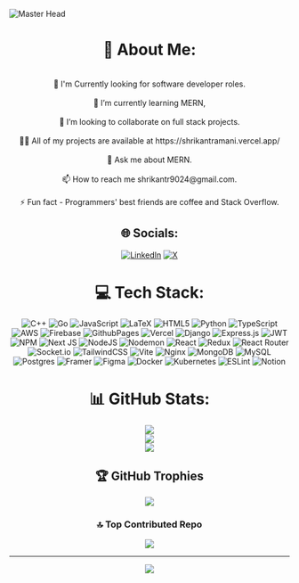 

![Master Head](https://repository-images.githubusercontent.com/588181932/e36ec678-7984-4cdd-8e4c-a3932772ff8e) 
<div align = center>
<h1>💫 About Me:</h1>
  <br/>
💼 I'm  Currently looking for software developer roles.<br><br>🌱 I’m currently learning MERN,<br><br>👯 I’m looking to collaborate on full stack projects.<br><br>👨‍💻 All of my projects are available at https://shrikantramani.vercel.app/<br><br>💬 Ask me about MERN.<br><br>📫 How to reach me shrikantr9024@gmail.com.<br><br>⚡ Fun fact - Programmers' best friends are coffee and Stack Overflow.<br>


## 🌐 Socials:
[![LinkedIn](https://img.shields.io/badge/LinkedIn-%230077B5.svg?logo=linkedin&logoColor=white)](https://linkedin.com/in/shrikantramani) [![X](https://img.shields.io/badge/X-black.svg?logo=X&logoColor=white)](https://x.com/shrikantramani) 

# 💻 Tech Stack:
![C++](https://img.shields.io/badge/c++-%2300599C.svg?style=flat-square&logo=c%2B%2B&logoColor=white) ![Go](https://img.shields.io/badge/go-%2300ADD8.svg?style=flat-square&logo=go&logoColor=white) ![JavaScript](https://img.shields.io/badge/javascript-%23323330.svg?style=flat-square&logo=javascript&logoColor=%23F7DF1E) ![LaTeX](https://img.shields.io/badge/latex-%23008080.svg?style=flat-square&logo=latex&logoColor=white) ![HTML5](https://img.shields.io/badge/html5-%23E34F26.svg?style=flat-square&logo=html5&logoColor=white) ![Python](https://img.shields.io/badge/python-3670A0?style=flat-square&logo=python&logoColor=ffdd54) ![TypeScript](https://img.shields.io/badge/typescript-%23007ACC.svg?style=flat-square&logo=typescript&logoColor=white) ![AWS](https://img.shields.io/badge/AWS-%23FF9900.svg?style=flat-square&logo=amazon-aws&logoColor=white) ![Firebase](https://img.shields.io/badge/firebase-%23039BE5.svg?style=flat-square&logo=firebase) ![GithubPages](https://img.shields.io/badge/github%20pages-121013?style=flat-square&logo=github&logoColor=white) ![Vercel](https://img.shields.io/badge/vercel-%23000000.svg?style=flat-square&logo=vercel&logoColor=white) ![Django](https://img.shields.io/badge/django-%23092E20.svg?style=flat-square&logo=django&logoColor=white) ![Express.js](https://img.shields.io/badge/express.js-%23404d59.svg?style=flat-square&logo=express&logoColor=%2361DAFB) ![JWT](https://img.shields.io/badge/JWT-black?style=flat-square&logo=JSON%20web%20tokens) ![NPM](https://img.shields.io/badge/NPM-%23CB3837.svg?style=flat-square&logo=npm&logoColor=white) ![Next JS](https://img.shields.io/badge/Next-black?style=flat-square&logo=next.js&logoColor=white) ![NodeJS](https://img.shields.io/badge/node.js-6DA55F?style=flat-square&logo=node.js&logoColor=white) ![Nodemon](https://img.shields.io/badge/NODEMON-%23323330.svg?style=flat-square&logo=nodemon&logoColor=%BBDEAD) ![React](https://img.shields.io/badge/react-%2320232a.svg?style=flat-square&logo=react&logoColor=%2361DAFB) ![Redux](https://img.shields.io/badge/redux-%23593d88.svg?style=flat-square&logo=redux&logoColor=white) ![React Router](https://img.shields.io/badge/React_Router-CA4245?style=flat-square&logo=react-router&logoColor=white) ![Socket.io](https://img.shields.io/badge/Socket.io-black?style=flat-square&logo=socket.io&badgeColor=010101) ![TailwindCSS](https://img.shields.io/badge/tailwindcss-%2338B2AC.svg?style=flat-square&logo=tailwind-css&logoColor=white) ![Vite](https://img.shields.io/badge/vite-%23646CFF.svg?style=flat-square&logo=vite&logoColor=white) ![Nginx](https://img.shields.io/badge/nginx-%23009639.svg?style=flat-square&logo=nginx&logoColor=white) ![MongoDB](https://img.shields.io/badge/MongoDB-%234ea94b.svg?style=flat-square&logo=mongodb&logoColor=white) ![MySQL](https://img.shields.io/badge/mysql-%2300000f.svg?style=flat-square&logo=mysql&logoColor=white) ![Postgres](https://img.shields.io/badge/postgres-%23316192.svg?style=flat-square&logo=postgresql&logoColor=white) ![Framer](https://img.shields.io/badge/Framer-black?style=flat-square&logo=framer&logoColor=blue) ![Figma](https://img.shields.io/badge/figma-%23F24E1E.svg?style=flat-square&logo=figma&logoColor=white) ![Docker](https://img.shields.io/badge/docker-%230db7ed.svg?style=flat-square&logo=docker&logoColor=white) ![Kubernetes](https://img.shields.io/badge/kubernetes-%23326ce5.svg?style=flat-square&logo=kubernetes&logoColor=white) ![ESLint](https://img.shields.io/badge/ESLint-4B3263?style=flat-square&logo=eslint&logoColor=white) ![Notion](https://img.shields.io/badge/Notion-%23000000.svg?style=flat-square&logo=notion&logoColor=white)
# 📊 GitHub Stats:
![](https://github-readme-stats.vercel.app/api?username=shrikant9024&theme=nightowl&hide_border=true&include_all_commits=false&count_private=false)<br/>
![](https://github-readme-streak-stats.herokuapp.com/?user=shrikant9024&theme=nightowl&hide_border=true)<br/>
![](https://github-readme-stats.vercel.app/api/top-langs/?username=shrikant9024&theme=nightowl&hide_border=true&include_all_commits=false&count_private=false&layout=compact)

## 🏆 GitHub Trophies
![](https://github-profile-trophy.vercel.app/?username=shrikant9024&theme=monokai&no-frame=true&no-bg=true&margin-w=4)

### 🔝 Top Contributed Repo
![](https://github-contributor-stats.vercel.app/api?username=shrikant9024&limit=5&theme=radical&combine_all_yearly_contributions=true)

---
[![](https://visitcount.itsvg.in/api?id=shrikant9024&icon=5&color=6)](https://visitcount.itsvg.in)

<!-- Proudly created with GPRM ( https://gprm.itsvg.in ) -->

</div>


<!-- Proudly created with GPRM ( https://gprm.itsvg.in ) -->
